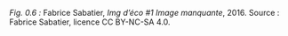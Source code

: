 *Fig. 0.6 :* Fabrice Sabatier, *Img d’éco #1 Image manquante*, 2016.
Source : Fabrice Sabatier, licence CC BY-NC-SA 4.0.